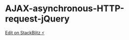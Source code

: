 # AJAX-asynchronous-HTTP-request-jQuery

[Edit on StackBlitz ⚡️](https://stackblitz.com/edit/jquery-ajax-call-kffukh)
